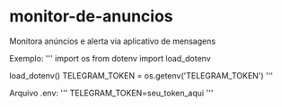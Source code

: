 # monitor-de-anuncios
Monitora anúncios e alerta via aplicativo de mensagens



Exemplo:
'''
import os
from dotenv import load_dotenv

load_dotenv()
TELEGRAM_TOKEN = os.getenv('TELEGRAM_TOKEN')
'''

Arquivo .env:
'''
TELEGRAM_TOKEN=seu_token_aqui
'''
